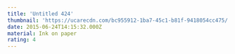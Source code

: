 ```yaml
---
title: 'Untitled 424'
thumbnail: 'https://ucarecdn.com/bc955912-1ba7-45c1-b81f-9418054cc475/'
date: 2015-06-24T14:15:32.000Z
material: Ink on paper
rating: 4
---
```

